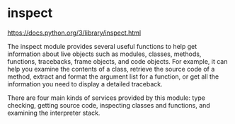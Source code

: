  # inspect

https://docs.python.org/3/library/inspect.html

The inspect module provides several useful functions to help get information
about live objects such as modules, classes, methods, functions, tracebacks,
frame objects, and code objects. For example, it can help you examine the
contents of a class, retrieve the source code of a method, extract and format
the argument list for a function, or get all the information you need to display
a detailed traceback.

There are four main kinds of services provided by this module: type checking,
getting source code, inspecting classes and functions, and examining the
interpreter stack.
